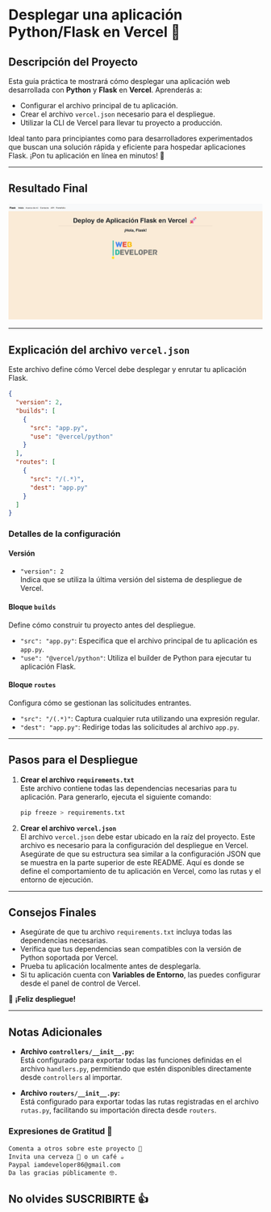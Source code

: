 
# Desplegar una aplicación Python/Flask en Vercel 🚀

## Descripción del Proyecto

Esta guía práctica te mostrará cómo desplegar una aplicación web desarrollada con **Python** y **Flask** en **Vercel**. Aprenderás a:

- Configurar el archivo principal de tu aplicación.
- Crear el archivo `vercel.json` necesario para el despliegue.
- Utilizar la CLI de Vercel para llevar tu proyecto a producción.

Ideal tanto para principiantes como para desarrolladores experimentados que buscan una solución rápida y eficiente para hospedar aplicaciones Flask. ¡Pon tu aplicación en línea en minutos! 🚀

---

## Resultado Final

![Resultado Final](https://raw.githubusercontent.com/urian121/imagenes-proyectos-github/refs/heads/master/deploy-web-con-Flask-en-vercel.png)

---

## Explicación del archivo `vercel.json`

Este archivo define cómo Vercel debe desplegar y enrutar tu aplicación Flask.

```json
{
  "version": 2,
  "builds": [
    {
      "src": "app.py",
      "use": "@vercel/python"
    }
  ],
  "routes": [
    {
      "src": "/(.*)",
      "dest": "app.py"
    }
  ]
}
```

### Detalles de la configuración

#### Versión
- `"version": 2`  
  Indica que se utiliza la última versión del sistema de despliegue de Vercel.

#### Bloque `builds`
Define cómo construir tu proyecto antes del despliegue.

- `"src": "app.py"`: Especifica que el archivo principal de tu aplicación es `app.py`.
- `"use": "@vercel/python"`: Utiliza el builder de Python para ejecutar tu aplicación Flask.

#### Bloque `routes`
Configura cómo se gestionan las solicitudes entrantes.

- `"src": "/(.*)"`: Captura cualquier ruta utilizando una expresión regular.
- `"dest": "app.py"`: Redirige todas las solicitudes al archivo `app.py`.

---

## Pasos para el Despliegue

1. **Crear el archivo `requirements.txt`**  
    Este archivo contiene todas las dependencias necesarias para tu aplicación. Para generarlo, ejecuta el siguiente comando:

   ```bash
   pip freeze > requirements.txt
   ```

2. **Crear el archivo `vercel.json`**  
El archivo `vercel.json` debe estar ubicado en la raíz del proyecto. Este archivo es necesario para la configuración del despliegue en Vercel. Asegúrate de que su estructura sea similar a la configuración JSON que se muestra en la parte superior de este README. Aquí es donde se define el comportamiento de tu aplicación en Vercel, como las rutas y el entorno de ejecución.

---

## Consejos Finales

- Asegúrate de que tu archivo `requirements.txt` incluya todas las dependencias necesarias.
- Verifica que tus dependencias sean compatibles con la versión de Python soportada por Vercel.
- Prueba tu aplicación localmente antes de desplegarla.
- Si tu aplicación cuenta con **Variables de Entorno**, las puedes configurar desde el panel de control de Vercel.

🚀 **¡Feliz despliegue!**

---

## Notas Adicionales

- **Archivo `controllers/__init__.py`:**  
  Está configurado para exportar todas las funciones definidas en el archivo `handlers.py`, permitiendo que estén disponibles directamente desde `controllers` al importar.

- **Archivo `routers/__init__.py`:**  
  Está configurado para exportar todas las rutas registradas en el archivo `rutas.py`, facilitando su importación directa desde `routers`.



### Expresiones de Gratitud 🎁

    Comenta a otros sobre este proyecto 📢
    Invita una cerveza 🍺 o un café ☕
    Paypal iamdeveloper86@gmail.com
    Da las gracias públicamente 🤓.

## No olvides SUSCRIBIRTE 👍
